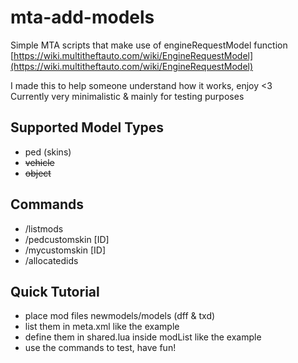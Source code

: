 # mta-add-models


Simple MTA scripts that make use of engineRequestModel function\
[https://wiki.multitheftauto.com/wiki/EngineRequestModel](https://wiki.multitheftauto.com/wiki/EngineRequestModel)

I made this to help someone understand how it works, enjoy <3\
Currently very minimalistic & mainly for testing purposes

## Supported Model Types

- ped (skins)
- ~~vehicle~~
- ~~object~~

## Commands

- /listmods
- /pedcustomskin [ID]
- /mycustomskin [ID]
- /allocatedids

## Quick Tutorial

- place mod files newmodels/models (dff & txd)
- list them in meta.xml like the example
- define them in shared.lua inside modList like the example
- use the commands to test, have fun!
